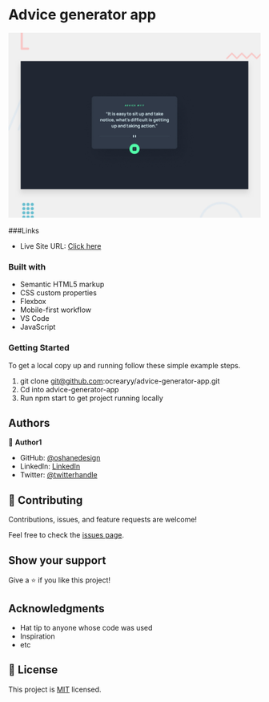 # Advice generator app

![Design preview for the Advice generator app coding challenge](./design/desktop-preview.jpg)


###Links
- Live Site URL: [Click here](https://ocrearyy.github.io/advice-generator-app/)

### Built with

- Semantic HTML5 markup
- CSS custom properties
- Flexbox
- Mobile-first workflow
- VS Code
- JavaScript

### Getting Started

To get a local copy up and running follow these simple example steps.

1. git clone git@github.com:ocrearyy/advice-generator-app.git
2. Cd into advice-generator-app
3. Run npm start to get project running locally

## Authors

👤 **Author1**

- GitHub: [@oshanedesign](https://github.com/oshanedesign)
- LinkedIn: [LinkedIn](https://www.linkedin.com/in/ocreary/)
- Twitter: [@twitterhandle](https://twitter.com/oshanedesign)


## 🤝 Contributing

Contributions, issues, and feature requests are welcome!

Feel free to check the [issues page](../../issues/).

## Show your support

Give a ⭐️ if you like this project!

## Acknowledgments

- Hat tip to anyone whose code was used
- Inspiration
- etc

## 📝 License

This project is [MIT](./MIT.md) licensed.
